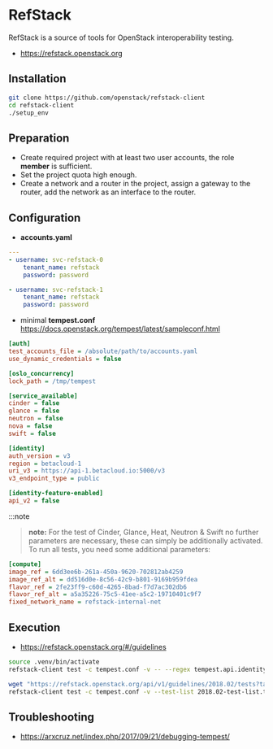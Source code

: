 # RefStack

RefStack is a source of tools for OpenStack interoperability testing.

* <https://refstack.openstack.org>

## Installation

```sh
git clone https://github.com/openstack/refstack-client
cd refstack-client
./setup_env
```

## Preparation

* Create required project with at least two user accounts, the role **member** is sufficient.
* Set the project quota high enough.
* Create a network and a router in the project, assign a gateway to the router, add the network as an interface to the router.

## Configuration

* **accounts.yaml**

```yaml
---
- username: svc-refstack-0
    tenant_name: refstack
    password: password

- username: svc-refstack-1
    tenant_name: refstack
    password: password
```

* minimal **tempest.conf** <https://docs.openstack.org/tempest/latest/sampleconf.html>

```ini
[auth]
test_accounts_file = /absolute/path/to/accounts.yaml
use_dynamic_credentials = false

[oslo_concurrency]
lock_path = /tmp/tempest

[service_available]
cinder = false
glance = false
neutron = false
nova = false
swift = false

[identity]
auth_version = v3
region = betacloud-1
uri_v3 = https://api-1.betacloud.io:5000/v3
v3_endpoint_type = public

[identity-feature-enabled]
api_v2 = false
```

:::note

>**note:** For the test of Cinder, Glance, Heat, Neutron & Swift no further parameters are necessary, these can simply be
>additionally activated. To run all tests, you need some additional parameters:

```ini
[compute]
image_ref = 6dd3ee6b-261a-450a-9620-702812ab4259
image_ref_alt = dd516d0e-8c56-42c9-b801-9169b959fdea
flavor_ref = 2fe23ff9-c60d-4265-8bad-f7d7ac302db6
flavor_ref_alt = a5a35226-75c5-41ee-a5c2-19710401c9f7
fixed_network_name = refstack-internal-net
```

## Execution

* <https://refstack.openstack.org/#/guidelines>

```sh
source .venv/bin/activate
refstack-client test -c tempest.conf -v -- --regex tempest.api.identity.v3.test_tokens.TokensV3Test.test_create_token
```

```sh
wget "https://refstack.openstack.org/api/v1/guidelines/2018.02/tests?target=platform&type=required&alias=true&flag=false" -O 2018.02-test-list.txt
refstack-client test -c tempest.conf -v --test-list 2018.02-test-list.txt
```

## Troubleshooting

* <https://arxcruz.net/index.php/2017/09/21/debugging-tempest/>
